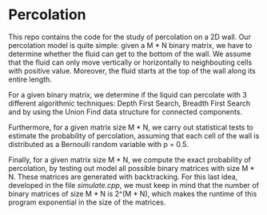 # Percolation
This repo contains the code for the study of percolation on a 2D wall. Our percolation model is quite simple: given a M * N binary matrix, we have to determine whether the fluid can get to the bottom of the wall. We assume that the fluid can only move vertically or horizontally to neighbouting cells with positive value. Moreover, the fluid starts at the top of the wall along its entire length.

For a given binary matrix, we determine if the liquid can percolate with 3 different algorithmic techniques: Depth First Search, Breadth First Search and by using the Union Find data structure for connected components.

Furthermore, for a given matrix size M * N, we carry out statistical tests to estimate the probability of percolation, assuming that each cell of the wall is distributed as a Bernoulli random variable with p = 0.5. 

Finally, for a given matrix size M * N, we compute the exact probability of percolation, by testing out model all possible binary matrices with size M * N. These matrices are generated with backtracking. For this last idea, developed in the file *simulate.cpp*, we must keep in mind that the number of binary matrices of size M * N is 2^(M * N), which makes the runtime of this program exponential in the size of the matrices.

